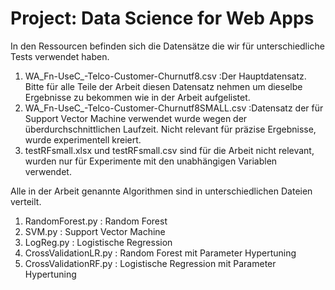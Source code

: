 # Project: Data Science for Web Apps
 
In den Ressourcen befinden sich die Datensätze die wir für unterschiedliche Tests verwendet haben.
1. WA_Fn-UseC_-Telco-Customer-Churnutf8.csv :Der Hauptdatensatz. Bitte für alle Teile der Arbeit diesen Datensatz nehmen um dieselbe Ergebnisse zu bekommen wie in der Arbeit aufgelistet.
2. WA_Fn-UseC_-Telco-Customer-Churnutf8SMALL.csv :Datensatz der für Support Vector Machine verwendet wurde wegen der überdurchschnittlichen Laufzeit. Nicht relevant für präzise Ergebnisse, wurde experimentell kreiert. 
3. testRFsmall.xlsx und testRFsmall.csv sind für die Arbeit nicht relevant, wurden nur für Experimente mit den unabhängigen Variablen verwendet.

Alle in der Arbeit genannte Algorithmen sind in unterschiedlichen Dateien verteilt.
1. RandomForest.py      : Random Forest
2. SVM.py               : Support Vector Machine
3. LogReg.py            : Logistische Regression
4. CrossValidationLR.py : Random Forest mit Parameter Hypertuning
5. CrossValidationRF.py : Logistische Regression mit Parameter Hypertuning
